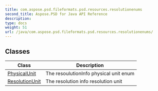 ```yaml
---
title: com.aspose.psd.fileformats.psd.resources.resolutionenums
second_title: Aspose.PSD for Java API Reference
description: 
type: docs
weight: 51
url: /java/com.aspose.psd.fileformats.psd.resources.resolutionenums/
---
```



## Classes

| Class | Description |
| --- | --- |
| [PhysicalUnit](../com.aspose.psd.fileformats.psd.resources.resolutionenums/physicalunit) | The resoulutionInfo physical unit enum |
| [ResolutionUnit](../com.aspose.psd.fileformats.psd.resources.resolutionenums/resolutionunit) | The resolution info resolution unit |
